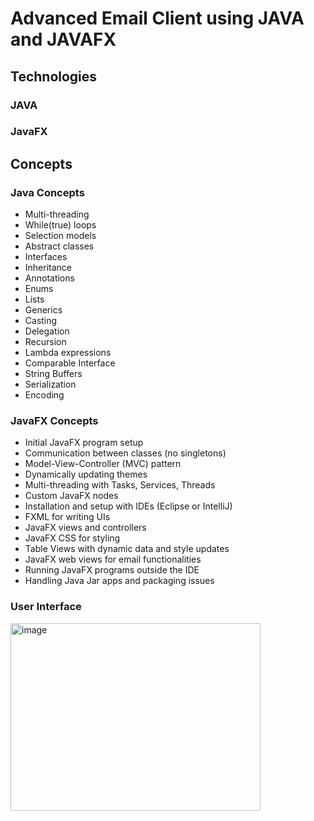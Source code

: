 # Advanced Email Client using JAVA and JAVAFX 

## Technologies

### JAVA
### JavaFX


## Concepts

### Java Concepts
- Multi-threading
- While(true) loops
- Selection models
-  Abstract classes
- Interfaces
- Inheritance
- Annotations
- Enums
- Lists
- Generics
- Casting
- Delegation
- Recursion
- Lambda expressions
- Comparable Interface
- String Buffers
- Serialization
- Encoding

### JavaFX Concepts
- Initial JavaFX program setup
- Communication between classes (no singletons)
- Model-View-Controller (MVC) pattern
- Dynamically updating themes
- Multi-threading with Tasks, Services, Threads
- Custom JavaFX nodes
- Installation and setup with IDEs (Eclipse or IntelliJ)
- FXML for writing UIs
- JavaFX views and controllers
- JavaFX CSS for styling
- Table Views with dynamic data and style updates
- JavaFX web views for email functionalities
- Running JavaFX programs outside the IDE
- Handling Java Jar apps and packaging issues
### User Interface
<img src="https://github.com/Elaf24/EmailClient/assets/110555263/7f2889f6-acc1-438d-b1f7-42111dbee10b" alt="image" width="400" height="300">





